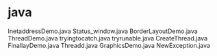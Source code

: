 # java

InetaddressDemo.java
Status_window.java
BorderLayoutDemo.java
ThreadDemo.java 
tryingtocatch.java 
tryrunable.java
CreateThread.java
FinallayDemo.java
Threadd.java
GraphicsDemo.java
NewException.java
